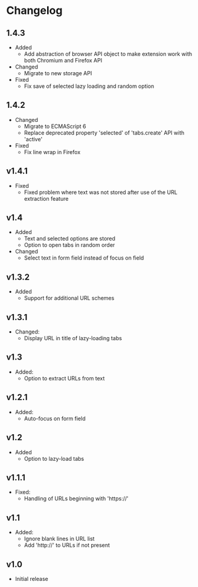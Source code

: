 # Changelog

## 1.4.3

- Added
    - Add abstraction of browser API object to make extension work with both Chromium and Firefox API
- Changed
    - Migrate to new storage API
- Fixed
    - Fix save of selected lazy loading and random option

## 1.4.2

- Changed
    - Migrate to ECMAScript 6
    - Replace deprecated property 'selected' of 'tabs.create' API with 'active'
- Fixed
    - Fix line wrap in Firefox

## v1.4.1

- Fixed
    - Fixed problem where text was not stored after use of the URL extraction feature

## v1.4

- Added
    - Text and selected options are stored
    - Option to open tabs in random order
- Changed
    - Select text in form field instead of focus on field

## v1.3.2

- Added
    - Support for additional URL schemes

## v1.3.1

- Changed:
    - Display URL in title of lazy-loading tabs

## v1.3

- Added:
    - Option to extract URLs from text

## v1.2.1

- Added:
    - Auto-focus on form field

## v1.2

- Added
    - Option to lazy-load tabs

## v1.1.1

- Fixed:
    - Handling of URLs beginning with 'https://'

## v1.1

- Added:
    - Ignore blank lines in URL list
    - Add 'http://' to URLs if not present

## v1.0

- Initial release
